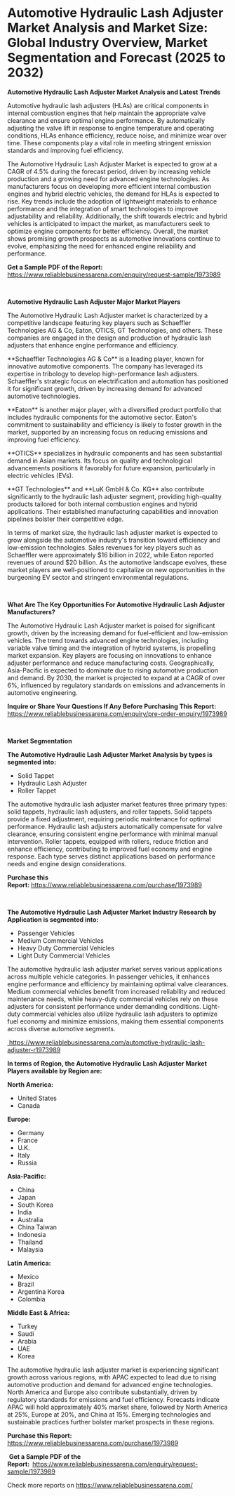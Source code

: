<p><h1>Automotive Hydraulic Lash Adjuster Market Analysis and Market Size: Global Industry Overview, Market Segmentation and Forecast (2025 to 2032)</h1></p><p><strong>Automotive Hydraulic Lash Adjuster Market Analysis and Latest Trends</strong></p>
<p><p>Automotive hydraulic lash adjusters (HLAs) are critical components in internal combustion engines that help maintain the appropriate valve clearance and ensure optimal engine performance. By automatically adjusting the valve lift in response to engine temperature and operating conditions, HLAs enhance efficiency, reduce noise, and minimize wear over time. These components play a vital role in meeting stringent emission standards and improving fuel efficiency.</p><p>The Automotive Hydraulic Lash Adjuster Market is expected to grow at a CAGR of 4.5% during the forecast period, driven by increasing vehicle production and a growing need for advanced engine technologies. As manufacturers focus on developing more efficient internal combustion engines and hybrid electric vehicles, the demand for HLAs is expected to rise. Key trends include the adoption of lightweight materials to enhance performance and the integration of smart technologies to improve adjustability and reliability. Additionally, the shift towards electric and hybrid vehicles is anticipated to impact the market, as manufacturers seek to optimize engine components for better efficiency. Overall, the market shows promising growth prospects as automotive innovations continue to evolve, emphasizing the need for enhanced engine reliability and performance.</p></p>
<p><strong>Get a Sample PDF of the Report:&nbsp;</strong> <a href="https://www.reliablebusinessarena.com/enquiry/request-sample/1973989?utm_campaign=3270&utm_medium=2&utm_source=Github&utm_content=ia&utm_term=31032025&utm_id=automotive-hydraulic-lash-adjuster">https://www.reliablebusinessarena.com/enquiry/request-sample/1973989</a></p>
<p>&nbsp;</p>
<p><strong>Automotive Hydraulic Lash Adjuster Major Market Players</strong></p>
<p><p>The Automotive Hydraulic Lash Adjuster market is characterized by a competitive landscape featuring key players such as Schaeffler Technologies AG & Co, Eaton, OTICS, GT Technologies, and others. These companies are engaged in the design and production of hydraulic lash adjusters that enhance engine performance and efficiency.</p><p>**Schaeffler Technologies AG & Co** is a leading player, known for innovative automotive components. The company has leveraged its expertise in tribology to develop high-performance lash adjusters. Schaeffler's strategic focus on electrification and automation has positioned it for significant growth, driven by increasing demand for advanced automotive technologies.</p><p>**Eaton** is another major player, with a diversified product portfolio that includes hydraulic components for the automotive sector. Eaton's commitment to sustainability and efficiency is likely to foster growth in the market, supported by an increasing focus on reducing emissions and improving fuel efficiency.</p><p>**OTICS** specializes in hydraulic components and has seen substantial demand in Asian markets. Its focus on quality and technological advancements positions it favorably for future expansion, particularly in electric vehicles (EVs).</p><p>**GT Technologies** and **LuK GmbH & Co. KG** also contribute significantly to the hydraulic lash adjuster segment, providing high-quality products tailored for both internal combustion engines and hybrid applications. Their established manufacturing capabilities and innovation pipelines bolster their competitive edge.</p><p>In terms of market size, the hydraulic lash adjuster market is expected to grow alongside the automotive industry's transition toward efficiency and low-emission technologies. Sales revenues for key players such as Schaeffler were approximately $16 billion in 2022, while Eaton reported revenues of around $20 billion. As the automotive landscape evolves, these market players are well-positioned to capitalize on new opportunities in the burgeoning EV sector and stringent environmental regulations.</p></p>
<p>&nbsp;</p>
<p><strong>What Are The Key Opportunities For Automotive Hydraulic Lash Adjuster Manufacturers?</strong></p>
<p><p>The Automotive Hydraulic Lash Adjuster market is poised for significant growth, driven by the increasing demand for fuel-efficient and low-emission vehicles. The trend towards advanced engine technologies, including variable valve timing and the integration of hybrid systems, is propelling market expansion. Key players are focusing on innovations to enhance adjuster performance and reduce manufacturing costs. Geographically, Asia-Pacific is expected to dominate due to rising automotive production and demand. By 2030, the market is projected to expand at a CAGR of over 6%, influenced by regulatory standards on emissions and advancements in automotive engineering.</p></p>
<p><strong>Inquire or Share Your Questions If Any Before Purchasing This Report:</strong> <a href="https://www.reliablebusinessarena.com/enquiry/pre-order-enquiry/1973989?utm_campaign=3270&utm_medium=2&utm_source=Github&utm_content=ia&utm_term=31032025&utm_id=automotive-hydraulic-lash-adjuster">https://www.reliablebusinessarena.com/enquiry/pre-order-enquiry/1973989</a></p>
<p>&nbsp;</p>
<p><strong>Market Segmentation</strong></p>
<p><strong>The Automotive Hydraulic Lash Adjuster Market Analysis by types is segmented into:</strong></p>
<p><ul><li>Solid Tappet</li><li>Hydraulic Lash Adjuster</li><li>Roller Tappet</li></ul></p>
<p><p>The automotive hydraulic lash adjuster market features three primary types: solid tappets, hydraulic lash adjusters, and roller tappets. Solid tappets provide a fixed adjustment, requiring periodic maintenance for optimal performance. Hydraulic lash adjusters automatically compensate for valve clearance, ensuring consistent engine performance with minimal manual intervention. Roller tappets, equipped with rollers, reduce friction and enhance efficiency, contributing to improved fuel economy and engine response. Each type serves distinct applications based on performance needs and engine design considerations.</p></p>
<p><strong>Purchase this Report:&nbsp;</strong><a href="https://www.reliablebusinessarena.com/purchase/1973989?utm_campaign=3270&utm_medium=2&utm_source=Github&utm_content=ia&utm_term=31032025&utm_id=automotive-hydraulic-lash-adjuster">https://www.reliablebusinessarena.com/purchase/1973989</a></p>
<p>&nbsp;</p>
<p><strong>The Automotive Hydraulic Lash Adjuster Market Industry Research by Application is segmented into:</strong></p>
<p><ul><li>Passenger Vehicles</li><li>Medium Commercial Vehicles</li><li>Heavy Duty Commercial Vehicles</li><li>Light Duty Commercial Vehicles</li></ul></p>
<p><p>The automotive hydraulic lash adjuster market serves various applications across multiple vehicle categories. In passenger vehicles, it enhances engine performance and efficiency by maintaining optimal valve clearances. Medium commercial vehicles benefit from increased reliability and reduced maintenance needs, while heavy-duty commercial vehicles rely on these adjusters for consistent performance under demanding conditions. Light-duty commercial vehicles also utilize hydraulic lash adjusters to optimize fuel economy and minimize emissions, making them essential components across diverse automotive segments.</p></p>
<p><a href="https://www.reliablebusinessarena.com/automotive-hydraulic-lash-adjuster-r1973989?utm_campaign=3270&utm_medium=2&utm_source=Github&utm_content=ia&utm_term=31032025&utm_id=automotive-hydraulic-lash-adjuster">&nbsp;https://www.reliablebusinessarena.com/automotive-hydraulic-lash-adjuster-r1973989</a></p>
<p><strong>In terms of Region, the Automotive Hydraulic Lash Adjuster Market Players available by Region are:</strong></p>
<p>
    <p> <strong> North America: </strong>
        <ul>
            <li>United States</li>
            <li>Canada</li>
        </ul>
        </p> 
    <p> <strong> Europe: </strong>
        <ul>
            <li>Germany</li>
            <li>France</li>
            <li>U.K.</li>
            <li>Italy</li>
            <li>Russia</li>
        </ul>
        </p> 
    <p> <strong> Asia-Pacific: </strong>
        <ul>
            <li>China</li>
            <li>Japan</li>
            <li>South Korea</li>
            <li>India</li>
            <li>Australia</li>
            <li>China Taiwan</li>
            <li>Indonesia</li>
            <li>Thailand</li>
            <li>Malaysia</li>
        </ul>
        </p> 
    <p> <strong> Latin America: </strong>
        <ul>
            <li>Mexico</li>
            <li>Brazil</li>
            <li>Argentina Korea</li>
            <li>Colombia</li>
        </ul>
        </p> 
    <p> <strong> Middle East & Africa: </strong>
        <ul>
            <li>Turkey</li>
            <li>Saudi</li>
            <li>Arabia</li>
            <li>UAE</li>
            <li>Korea</li>
        </ul>
    </p>
    </p>
<p><p>The automotive hydraulic lash adjuster market is experiencing significant growth across various regions, with APAC expected to lead due to rising automotive production and demand for advanced engine technologies. North America and Europe also contribute substantially, driven by regulatory standards for emissions and fuel efficiency. Forecasts indicate APAC will hold approximately 40% market share, followed by North America at 25%, Europe at 20%, and China at 15%. Emerging technologies and sustainable practices further bolster market prospects in these regions.</p></p>
<p><strong>Purchase this Report: </strong><a href="https://www.reliablebusinessarena.com/purchase/1973989?utm_campaign=3270&utm_medium=2&utm_source=Github&utm_content=ia&utm_term=31032025&utm_id=automotive-hydraulic-lash-adjuster">https://www.reliablebusinessarena.com/purchase/1973989</a></p>
<p>&nbsp;<strong>Get a Sample PDF of the Report:&nbsp;&nbsp;</strong><a href="https://www.reliablebusinessarena.com/enquiry/request-sample/1973989?utm_campaign=3270&utm_medium=2&utm_source=Github&utm_content=ia&utm_term=31032025&utm_id=automotive-hydraulic-lash-adjuster">https://www.reliablebusinessarena.com/enquiry/request-sample/1973989</a></p>
<p><strong></strong></p>
<p>Check more reports on <a href="https://www.reliablebusinessarena.com/?utm_campaign=3270&utm_medium=2&utm_source=Github&utm_content=ia&utm_term=31032025&utm_id=automotive-hydraulic-lash-adjuster">https://www.reliablebusinessarena.com/</a></p>